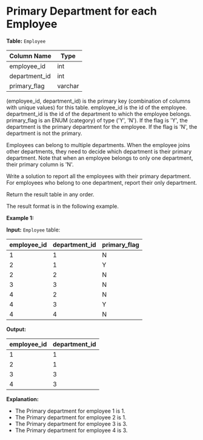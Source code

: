 # Primary Department for each Employee

**Table:** `Employee`

| Column Name   | Type    |
| ------------- | ------- |
| employee_id   | int     |
| department_id | int     |
| primary_flag  | varchar |

(employee_id, department_id) is the primary key (combination of columns with unique values) for this table.
employee_id is the id of the employee.
department_id is the id of the department to which the employee belongs.
primary_flag is an ENUM (category) of type ('Y', 'N'). If the flag is 'Y', the department is the primary department for the employee. If the flag is 'N', the department is not the primary.

Employees can belong to multiple departments. When the employee joins other departments, they need to decide which department is their primary department. Note that when an employee belongs to only one department, their primary column is 'N'.

Write a solution to report all the employees with their primary department. For employees who belong to one department, report their only department.

Return the result table in any order.

The result format is in the following example.

**Example 1:**

**Input:**
`Employee` table:

| employee_id | department_id | primary_flag |
| ----------- | ------------- | ------------ |
| 1           | 1             | N            |
| 2           | 1             | Y            |
| 2           | 2             | N            |
| 3           | 3             | N            |
| 4           | 2             | N            |
| 4           | 3             | Y            |
| 4           | 4             | N            |

**Output:**

| employee_id | department_id |
| ----------- | ------------- |
| 1           | 1             |
| 2           | 1             |
| 3           | 3             |
| 4           | 3             |

**Explanation:**

- The Primary department for employee 1 is 1.
- The Primary department for employee 2 is 1.
- The Primary department for employee 3 is 3.
- The Primary department for employee 4 is 3.
